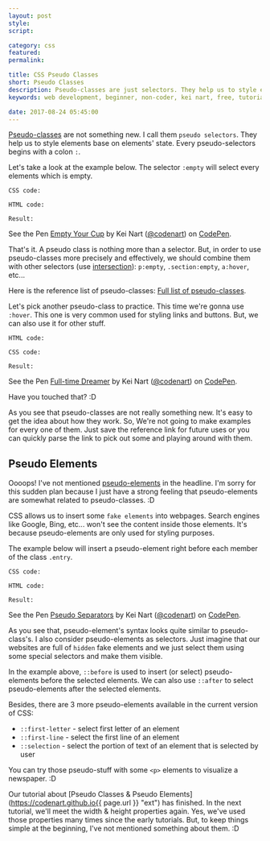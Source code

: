 ```yaml
---
layout: post
style:
script:

category: css
featured:
permalink:

title: CSS Pseudo Classes
short: Pseudo Classes
description: Pseudo-classes are just selectors. They help us to style elements base on elements' states. <br>For example, we can make a link looks different when it is hovered. <br>Let's talk about these amazing selectors.
keywords: web development, beginner, non-coder, kei nart, free, tutorial, coding, programming, code nart, css, pseudo classes

date: 2017-08-24 05:45:00
---
```


[Pseudo-classes](https://www.w3schools.com/css/css_pseudo_classes.asp "ext")
are not something new. I call them `pseudo selectors`. They help us to style
elements base on elements' state. Every pseudo-selectors begins with a colon `:`.

Let's take a look at the example below. The selector `:empty` will select every
elements which is empty.

`CSS code:`
<script src="https://gist.github.com/codenart/5643dd3c4db3fd8851f8abcf41fcdc58.js">
</script>

`HTML code:`
<script src="https://gist.github.com/codenart/32f0b6a816a991f70c5735c8770bc7f4.js">
</script>

`Result:`

<p data-height="500" data-theme-id="light" data-slug-hash="Jrbayp"
   data-default-tab="result" data-user="codenart" data-embed-version="2"
   data-pen-title="Empty Your Cup" class="codepen">
   See the Pen <a href="https://codepen.io/codenart/pen/Jrbayp/">Empty Your Cup</a>
   by Kei Nart (<a href="https://codepen.io/codenart">@codenart</a>) on
   <a href="https://codepen.io">CodePen</a>.
</p>
<script async src="https://production-assets.codepen.io/assets/embed/ei.js"></script>

That's it. A pseudo class is nothing more than a selector. But, in order to use
pseudo-classes more precisely and effectively, we should combine them with other
selectors (use [intersection](https://codenart.github.io/css/2017/08/24/css-7-combining-selectors.html#1-union--intersection "ext")):
`p:empty`, `.section:empty`, `a:hover`, etc...

Here is the reference list of pseudo-classes:
[Full list of pseudo-classes](https://www.w3schools.com/css/css_pseudo_classes.asp "ext").

Let's pick another pseudo-class to practice. This time we're gonna use `:hover`.
This one is very common used for styling links and buttons. But, we can also use
it for other stuff.

`HTML code:`
<script src="https://gist.github.com/codenart/086b1dcc5bf29eea1dec26cedcb8a906.js">
</script>

`CSS code:`
<script src="https://gist.github.com/codenart/edf0e5dfa5ccd7fb8ce0642f6239e7d3.js">
</script>

`Result:`

<p data-height="500" data-theme-id="light" data-slug-hash="xXRajW"
   data-default-tab="result" data-user="codenart" data-embed-version="2"
   data-pen-title="Full-time Dreamer" class="codepen">
   See the Pen <a href="https://codepen.io/codenart/pen/xXRajW/">Full-time Dreamer</a>
   by Kei Nart (<a href="https://codepen.io/codenart">@codenart</a>) on
   <a href="https://codepen.io">CodePen</a>.
</p>
<script async src="https://production-assets.codepen.io/assets/embed/ei.js"></script>

Have you touched that? :D  

As you see that pseudo-classes are not really something new. It's easy to get
the idea about how they work. So, We're not going to make examples for every one
of them. Just save the reference link for future uses or you can quickly parse
the link to pick out some and playing around with them.

## Pseudo Elements

Oooops! I've not mentioned
[pseudo-elements](https://www.w3schools.com/css/css_pseudo_elements.asp "ext")
in the headline. I'm sorry for this sudden plan because I just have a strong
feeling that pseudo-elements are somewhat related to pseudo-classes. :D

CSS allows us to insert some `fake elements` into webpages. Search engines like
Google, Bing, etc... won't see the content inside those elements. It's because
pseudo-elements are only used for styling purposes.

The example below will insert a pseudo-element right before each member of the
class `.entry`.

`CSS code:`
<script src="https://gist.github.com/codenart/683213000907ad807e637d4a108de6c1.js">
</script>

`HTML code:`
<script src="https://gist.github.com/codenart/10b094a41a289c4334e5549d67e98977.js">
</script>

`Result:`

<p data-height="500" data-theme-id="light" data-slug-hash="GMNXXb"
   data-default-tab="result" data-user="codenart" data-embed-version="2"
   data-pen-title="Pseudo Separators" class="codepen">
   See the Pen <a href="https://codepen.io/codenart/pen/GMNXXb/">Pseudo Separators</a>
   by Kei Nart (<a href="https://codepen.io/codenart">@codenart</a>) on
   <a href="https://codepen.io">CodePen</a>.
</p>
<script async src="https://production-assets.codepen.io/assets/embed/ei.js"></script>

As you see that, pseudo-element's syntax looks quite similar to pseudo-class's.
I also consider pseudo-elements as selectors. Just imagine that our websites are
full of `hidden` fake elements and we just select them using some special
selectors and make them visible.

In the example above, `::before` is used to insert (or select) pseudo-elements
before the selected elements. We can also use `::after` to select pseudo-elements
after the selected elements.

Besides, there are 3 more pseudo-elements available in the current version of
CSS:

- `::first-letter` - select first letter of an element
- `::first-line` - select the first line of an element
- `::selection` - select the portion of text of an element that is selected by user

You can try those pseudo-stuff with some `<p>` elements to visualize a newspaper. :D

Our tutorial about
[Pseudo Classes & Pseudo Elements](https://codenart.github.io{{ page.url }} "ext")
has finished. In the next tutorial, we'll meet the width & height properties again.
Yes, we've used those properties many times since the early tutorials. But, to
keep things simple at the beginning, I've not mentioned something about them. :D
